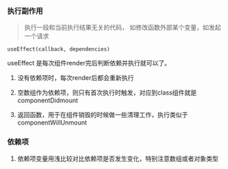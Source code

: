 ### 执行副作用
> 执行一段和当前执行结果无关的代码， 如修改函数外部某个变量，如发起一个请求
```
useEffect(callback, dependencies)
```

useEffect 是每次组件render完后判断依赖并执行就可以了。

1. 没有依赖项时，每次render后都会重新执行

2. 空数组作为依赖项，则只有首次执行时触发，对应到class组件就是componentDidmount

3. 返回函数，用于在组件销毁的时候做一些清理工作，执行类似于componentWillUnmount


### 依赖项
1. 依赖项变量用浅比较对比依赖项是否发生变化，特别注意数组或者对象类型